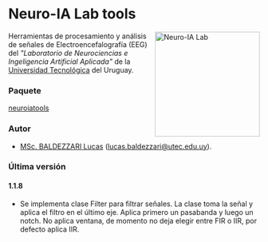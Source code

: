 # Neuro-IA Lab tools

<img align="right" src="neuroialogo.png" alt="Neuro-IA Lab" width="210">

Herramientas de procesamiento y análisis de señales de Electroencefalografía (EEG) del *"Laboratorio de Neurociencias e Ingeligencia Artificial Aplicada"* de la [Universidad Tecnológica](https://utec.edu.uy/en/) del Uruguay.

### Paquete

[neuroiatools](https://pypi.org/project/neuroiatools/)

### Autor

- [MSc. BALDEZZARI Lucas](https://www.linkedin.com/in/lucasbaldezzari/) (lucas.baldezzari@utec.edu.uy).

### Última versión

#### 1.1.8

- Se implementa clase Filter para filtrar señales. La clase toma la señal y aplica el filtro en el último eje. Aplica primero un pasabanda y luego un notch. No aplica ventana, de momento no deja elegir entre FIR o IIR, por defecto aplica IIR.
